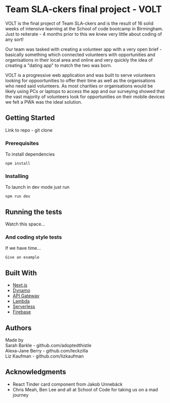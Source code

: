 # Team SLA-ckers final project - VOLT

VOLT is the final project of Team SLA-ckers and is the result of 16 solid weeks of intensive learning at the School of code bootcamp in Birmingham. Just to reiterate - 4 months prior to this we knew very little about coding of any sort!

Our team was tasked with creating a volunteer app with a very open brief - basically something which connected volunteers with opportunities and organisations in their local area and online and very quickly the idea of creating a "dating app" to match the two was born.

VOLT is a progressive web application and was built to serve volunteers looking for oppoortunities to offer their time as well as the organisations who need said volunteers. As most charities or organisations would be likely using PCs or laptops to access the app and our surveying showed that the vast majority of volunteers look for opportunities on their mobile devices we felt a PWA was the ideal solution.

## Getting Started

Link to repo - git clone

### Prerequisites

To install dependencies

```
npm install
```

### Installing

To launch in dev mode just run

```
npm run dev
```

## Running the tests

Watch this space...

### And coding style tests

If we have time...

```
Give an example
```

## Built With

- [Next.js](http://www.next.js.org)
- [Dynamo](https://aws.amazon.com/dynamodb/)
- [API Gateway](https://aws.amazon.com/api-gateway/)
- [Lambda](https://aws.amazon.com/lambda/)
- [Serverless](serverless.com)
- [Firebase](https://firebase.google.com/)

## Authors

Made by  
Sarah Barkle - github.com/adoptedthistle  
Alexa-Jane Berry - github.com/leckzilla  
Liz Kaufman - github.com/lizkaufman

## Acknowledgments

- React Tinder card component from Jakob Unnebäck
- Chris Meah, Ben Lee and all at School of Code for taking us on a mad journey
